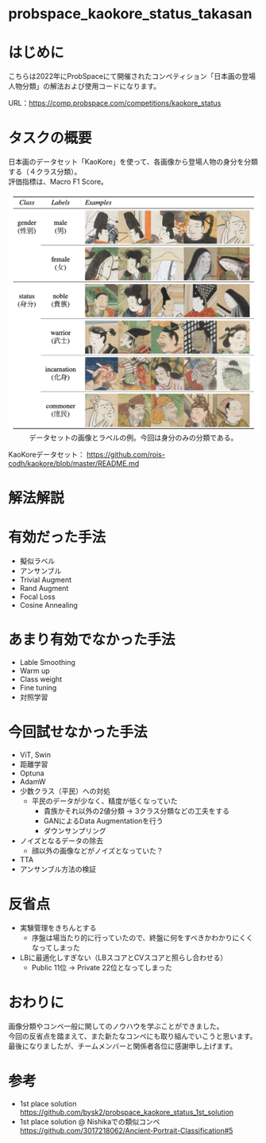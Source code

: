 # probspace_kaokore_status_takasan
# はじめに
こちらは2022年にProbSpaceにて開催されたコンペティション「日本画の登場人物分類」の解法および使用コードになります。

URL：https://comp.probspace.com/competitions/kaokore_status

# タスクの概要
日本画のデータセット「KaoKore」を使って、各画像から登場人物の身分を分類する（４クラス分類）。  
評価指標は、Macro F1 Score。

<p align="center">
  <img src="images/label_example.png" width='700'>

  <br>
  データセットの画像とラベルの例。今回は身分のみの分類である。
</p>

KaoKoreデータセット：
https://github.com/rois-codh/kaokore/blob/master/README.md

# 解法解説

# 有効だった手法
- 擬似ラベル
- アンサンブル
- Trivial Augment
- Rand Augment
- Focal Loss
- Cosine Annealing

# あまり有効でなかった手法
- Lable Smoothing
- Warm up
- Class weight
- Fine tuning
- 対照学習

# 今回試せなかった手法
- ViT, Swin
- 距離学習
- Optuna
- AdamW
- 少数クラス（平民）への対処
    - 平民のデータが少なく、精度が低くなっていた
        - 貴族かそれ以外の2値分類 → 3クラス分類などの工夫をする
        - GANによるData Augmentationを行う
        - ダウンサンプリング
- ノイズとなるデータの除去
    - 顔以外の画像などがノイズとなっていた？
- TTA
- アンサンブル方法の検証

# 反省点
- 実験管理をきちんとする
    - 序盤は場当たり的に行っていたので、終盤に何をすべきかわかりにくくなってしまった
- LBに最適化しすぎない（LBスコアとCVスコアと照らし合わせる）
    - Public 11位 → Private 22位となってしまった

# おわりに
画像分類やコンペ一般に関してのノウハウを学ぶことができました。  
今回の反省点を踏まえて、また新たなコンペにも取り組んでいこうと思います。  
最後になりましたが、チームメンバーと関係者各位に感謝申し上げます。

# 参考
- 1st place solution  
https://github.com/bysk2/probspace_kaokore_status_1st_solution
- 1st place solution @ Nishikaでの類似コンペ
https://github.com/3017218062/Ancient-Portrait-Classification#5